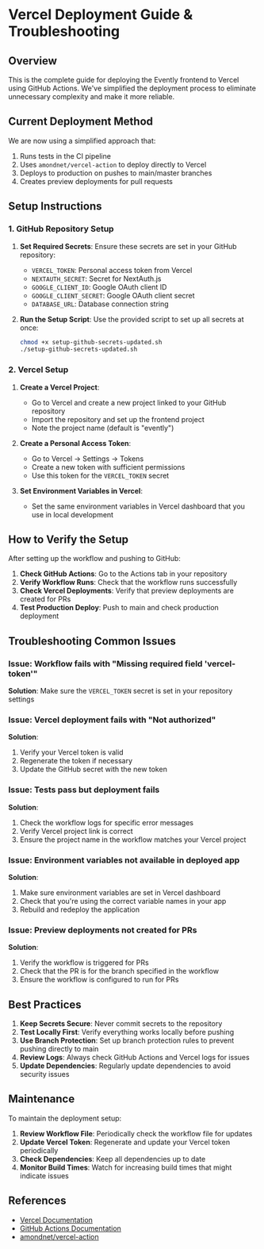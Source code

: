 # Vercel Deployment Guide & Troubleshooting

## Overview

This is the complete guide for deploying the Evently frontend to Vercel using GitHub Actions. We've simplified the deployment process to eliminate unnecessary complexity and make it more reliable.

## Current Deployment Method

We are now using a simplified approach that:

1. Runs tests in the CI pipeline
2. Uses `amondnet/vercel-action` to deploy directly to Vercel
3. Deploys to production on pushes to main/master branches
4. Creates preview deployments for pull requests

## Setup Instructions

### 1. GitHub Repository Setup

1. **Set Required Secrets**: Ensure these secrets are set in your GitHub repository:
   - `VERCEL_TOKEN`: Personal access token from Vercel
   - `NEXTAUTH_SECRET`: Secret for NextAuth.js
   - `GOOGLE_CLIENT_ID`: Google OAuth client ID
   - `GOOGLE_CLIENT_SECRET`: Google OAuth client secret
   - `DATABASE_URL`: Database connection string

2. **Run the Setup Script**: Use the provided script to set up all secrets at once:
   ```bash
   chmod +x setup-github-secrets-updated.sh
   ./setup-github-secrets-updated.sh
   ```

### 2. Vercel Setup

1. **Create a Vercel Project**:
   - Go to Vercel and create a new project linked to your GitHub repository
   - Import the repository and set up the frontend project
   - Note the project name (default is "evently")

2. **Create a Personal Access Token**:
   - Go to Vercel → Settings → Tokens
   - Create a new token with sufficient permissions
   - Use this token for the `VERCEL_TOKEN` secret

3. **Set Environment Variables in Vercel**:
   - Set the same environment variables in Vercel dashboard that you use in local development

## How to Verify the Setup

After setting up the workflow and pushing to GitHub:

1. **Check GitHub Actions**: Go to the Actions tab in your repository
2. **Verify Workflow Runs**: Check that the workflow runs successfully
3. **Check Vercel Deployments**: Verify that preview deployments are created for PRs
4. **Test Production Deploy**: Push to main and check production deployment

## Troubleshooting Common Issues

### Issue: Workflow fails with "Missing required field 'vercel-token'"
**Solution**: Make sure the `VERCEL_TOKEN` secret is set in your repository settings

### Issue: Vercel deployment fails with "Not authorized"
**Solution**: 
1. Verify your Vercel token is valid
2. Regenerate the token if necessary
3. Update the GitHub secret with the new token

### Issue: Tests pass but deployment fails
**Solution**:
1. Check the workflow logs for specific error messages
2. Verify Vercel project link is correct
3. Ensure the project name in the workflow matches your Vercel project

### Issue: Environment variables not available in deployed app
**Solution**:
1. Make sure environment variables are set in Vercel dashboard
2. Check that you're using the correct variable names in your app
3. Rebuild and redeploy the application

### Issue: Preview deployments not created for PRs
**Solution**:
1. Verify the workflow is triggered for PRs
2. Check that the PR is for the branch specified in the workflow
3. Ensure the workflow is configured to run for PRs

## Best Practices

1. **Keep Secrets Secure**: Never commit secrets to the repository
2. **Test Locally First**: Verify everything works locally before pushing
3. **Use Branch Protection**: Set up branch protection rules to prevent pushing directly to main
4. **Review Logs**: Always check GitHub Actions and Vercel logs for issues
5. **Update Dependencies**: Regularly update dependencies to avoid security issues

## Maintenance

To maintain the deployment setup:

1. **Review Workflow File**: Periodically check the workflow file for updates
2. **Update Vercel Token**: Regenerate and update your Vercel token periodically
3. **Check Dependencies**: Keep all dependencies up to date
4. **Monitor Build Times**: Watch for increasing build times that might indicate issues

## References

- [Vercel Documentation](https://vercel.com/docs)
- [GitHub Actions Documentation](https://docs.github.com/en/actions)
- [amondnet/vercel-action](https://github.com/amondnet/vercel-action)
